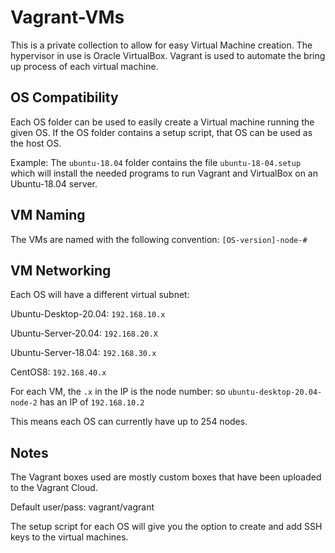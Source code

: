 # Vagrant-VMs

This is a private collection to allow for easy Virtual Machine creation. 
The hypervisor in use is Oracle VirtualBox.
Vagrant is used to automate the bring up process of each virtual machine.

## OS Compatibility

Each OS folder can be used to easily create a Virtual machine running the given OS.
If the OS folder contains a setup script, that OS can be used as the host OS.

Example: The `ubuntu-18.04` folder contains the file `ubuntu-18-04.setup`
which will install the needed programs to run Vagrant and VirtualBox on an
Ubuntu-18.04 server.

## VM Naming

The VMs are named with the following convention:
`[OS-version]-node-#`

## VM Networking

Each OS will have a different virtual subnet:

Ubuntu-Desktop-20.04: `192.168.10.x`

Ubuntu-Server-20.04:  `192.168.20.X`

Ubuntu-Server-18.04:  `192.168.30.x`

CentOS8:              `192.168.40.x`

For each VM, the `.x` in the IP is the node number: so `ubuntu-desktop-20.04-node-2` has an IP of `192.168.10.2`

This means each OS can currently have up to 254 nodes.

## Notes

The Vagrant boxes used are mostly custom boxes that have been uploaded to the Vagrant Cloud.

Default user/pass: vagrant/vagrant

The setup script for each OS will give you the option to create and add SSH keys to the virtual machines.
